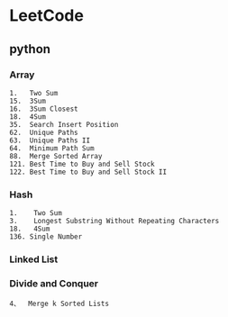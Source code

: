 # LeetCode


## python

### Array
	1.   Two Sum
	15.  3Sum
	16.  3Sum Closest
	18.  4Sum
	35.  Search Insert Position
	62.  Unique Paths
	63.  Unique Paths II
	64.  Minimum Path Sum
	88.  Merge Sorted Array
	121. Best Time to Buy and Sell Stock
	122. Best Time to Buy and Sell Stock II
### Hash
	1.	  Two Sum
	3.	  Longest Substring Without Repeating Characters
	18.	  4Sum
	136. Single Number

### Linked List
  

### Divide and Conquer
	4、  Merge k Sorted Lists
